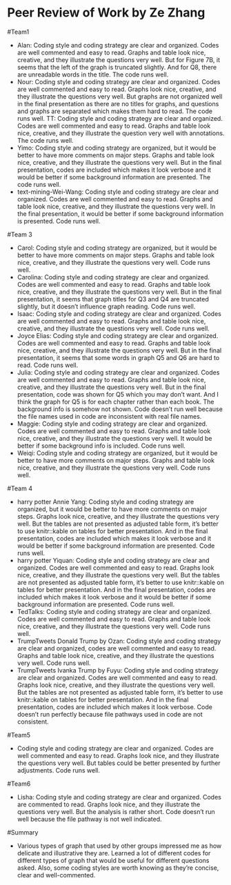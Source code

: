 # Peer Review of Work by Ze Zhang

#Team1
- Alan: Coding style and coding strategy are clear and organized. Codes are well commented and easy to read. Graphs and table look nice, creative, and they illustrate the questions very well. But for Figure 7B, it seems that the left of the graph is truncated slightly. And for Q8, there are unreadable words in the title. The code runs well. 
- Nour: Coding style and coding strategy are clear and organized. Codes are well commented and easy to read. Graphs look nice, creative, and they illustrate the questions very well. But graphs are not organized well in the final presentation as there are no titles for graphs, and questions and graphs are separated which makes them hard to read. The code runs well. TT: Coding style and coding strategy are clear and organized. Codes are well commented and easy to read. Graphs and table look nice, creative, and they illustrate the question very well with annotations. The code runs well. 
- Yimo: Coding style and coding strategy are organized, but it would be better to have more comments on major steps. Graphs and table look nice, creative, and they illustrate the questions very well. But in the final presentation, codes are included which makes it look verbose and it would be better if some background information are presented. The code runs well.
- text-mining-Wei-Wang: Coding style and coding strategy are clear and organized. Codes are well commented and easy to read. Graphs and table look nice, creative, and they illustrate the questions very well. In the final presentation, it would be better if some background information is presented. Code runs well.

#Team 3
- Carol: Coding style and coding strategy are organized, but it would be better to have more comments on major steps. Graphs and table look nice, creative, and they illustrate the questions very well. Code runs well. 
- Carolina: Coding style and coding strategy are clear and organized. Codes are well commented and easy to read. Graphs and table look nice, creative, and they illustrate the questions very well. But in the final presentation, it seems that graph titles for Q3 and Q4 are truncated slightly, but it doesn’t influence graph reading. Code runs well.
- Isaac: Coding style and coding strategy are clear and organized. Codes are well commented and easy to read. Graphs and table look nice, creative, and they illustrate the questions very well. Code runs well.
- Joyce Elias: Coding style and coding strategy are clear and organized. Codes are well commented and easy to read. Graphs and table look nice, creative, and they illustrate the questions very well. But in the final presentation, it seems that some words in graph Q5 and Q6 are hard to read. Code runs well.
- Julia: Coding style and coding strategy are clear and organized. Codes are well commented and easy to read. Graphs and table look nice, creative, and they illustrate the questions very well. But in the final presentation, code was shown for Q5 which you may don’t want. And I think the graph for Q5 is for each chapter rather than each book. The background info is somehow not shown. Code doesn’t run well because the file names used in code are inconsistent with real file names.
- Maggie: Coding style and coding strategy are clear and organized. Codes are well commented and easy to read. Graphs and table look nice, creative, and they illustrate the questions very well. It would be better if some background info is included. Code runs well.
- Weiqi: Coding style and coding strategy are organized, but it would be better to have more comments on major steps. Graphs and table look nice, creative, and they illustrate the questions very well. Code runs well.

#Team 4
- harry potter Annie Yang: Coding style and coding strategy are organized, but it would be better to have more comments on major steps. Graphs look nice, creative, and they illustrate the questions very well. But the tables are not presented as adjusted table form, it’s better to use knitr::kable on tables for better presentation. And in the final presentation, codes are included which makes it look verbose and it would be better if some background information are presented. Code runs well.
- harry potter Yiquan: Coding style and coding strategy are clear and organized. Codes are well commented and easy to read. Graphs look nice, creative, and they illustrate the questions very well. But the tables are not presented as adjusted table form, it’s better to use knitr::kable on tables for better presentation. And in the final presentation, codes are included which makes it look verbose and it would be better if some background information are presented. Code runs well.
- TedTalks:  Coding style and coding strategy are clear and organized. Codes are well commented and easy to read. Graphs and table look nice, creative, and they illustrate the questions very well. Code runs well.
- TrumpTweets Donald Trump by Ozan: Coding style and coding strategy are clear and organized, codes are well commented and easy to read. Graphs and table look nice, creative, and they illustrate the questions very well. Code runs well.
- TrumpTweets Ivanka Trump by Fuyu: Coding style and coding strategy are clear and organized. Codes are well commented and easy to read. Graphs look nice, creative, and they illustrate the questions very well. But the tables are not presented as adjusted table form, it’s better to use knitr::kable on tables for better presentation. And in the final presentation, codes are included which makes it look verbose. Code doesn’t run perfectly because file pathways used in code are not consistent.

#Team5
- Coding style and coding strategy are clear and organized. Codes are well commented and easy to read. Graphs look nice, and they illustrate the questions very well. But tables could be better presented by further adjustments. Code runs well.

#Team6
- Lisha: Coding style and coding strategy are clear and organized. Codes are commented to read. Graphs look nice, and they illustrate the questions very well. But the analysis is rather short. Code doesn’t run well because the file pathway is not well indicated.


#Summary
- Various types of graph that used by other groups impressed me as how delicate and illustrative they are. Learned a lot of different codes for different types of graph that would be useful for different questions asked. Also, some coding styles are worth knowing as they’re concise, clear and well-commented. 

